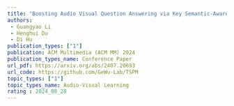 ```yaml
---  
title: "Boosting Audio Visual Question Answering via Key Semantic-Aware Cues"  
authors:  
 - Guangyao Li
 - Henghui Du
 - Di Hu
publication_types: ["1"]  
publication: ACM Multimedia (ACM MM) 2024
publication_types_name: Conference Paper  
url_pdf: https://arxiv.org/abs/2407.20693
url_code: https://github.com/GeWu-Lab/TSPM
topic_types: ["1"]
topic_types_name: Audio-Visual Learning
rating : 2024_08_28
---  
```

